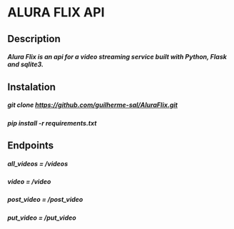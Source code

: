 # ALURA FLIX API
## Description
##### Alura Flix is an api for a video streaming service built with Python, Flask and sqlite3. 
## Instalation
##### git clone https://github.com/guilherme-sal/AluraFlix.git
##### pip install -r requirements.txt
## Endpoints
##### all_videos = /videos
##### video = /video
##### post_video = /post_video
##### put_video = /put_video
